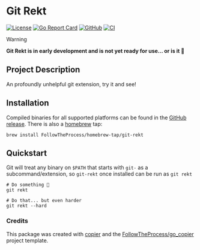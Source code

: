 # Git Rekt

[![License](https://img.shields.io/github/license/FollowTheProcess/git-rekt)](https://github.com/FollowTheProcess/git-rekt)
[![Go Report Card](https://goreportcard.com/badge/github.com/FollowTheProcess/git-rekt)](https://goreportcard.com/report/github.com/FollowTheProcess/git-rekt)
[![GitHub](https://img.shields.io/github/v/release/FollowTheProcess/git-rekt?logo=github&sort=semver)](https://github.com/FollowTheProcess/git-rekt)
[![CI](https://github.com/FollowTheProcess/git-rekt/workflows/CI/badge.svg)](https://github.com/FollowTheProcess/git-rekt/actions?query=workflow%3ACI)

> [!WARNING]
> **Git Rekt is in early development and is not yet ready for use... or is it 👀**

## Project Description

An profoundly unhelpful git extension, try it and see!

## Installation

Compiled binaries for all supported platforms can be found in the [GitHub release]. There is also a [homebrew] tap:

```shell
brew install FollowTheProcess/homebrew-tap/git-rekt
```

## Quickstart

Git will treat any binary on `$PATH` that starts with `git-` as a subcommand/extension, so `git-rekt` once installed can be run as `git rekt`

```shell
# Do something 👀
git rekt

# Do that... but even harder
git rekt --hard
```

### Credits

This package was created with [copier] and the [FollowTheProcess/go_copier] project template.

[copier]: https://copier.readthedocs.io/en/stable/
[FollowTheProcess/go_copier]: https://github.com/FollowTheProcess/go_copier
[GitHub release]: https://github.com/FollowTheProcess/git-rekt/releases
[homebrew]: https://brew.sh
